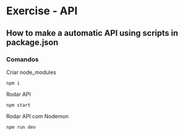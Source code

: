 # Exercise - API

## How to make a automatic API using scripts in package.json

### Comandos

Criar node_modules

```
npm i
```

Rodar API

```
npm start
```

Rodar API com Nodemon

```
npm run dev
```
